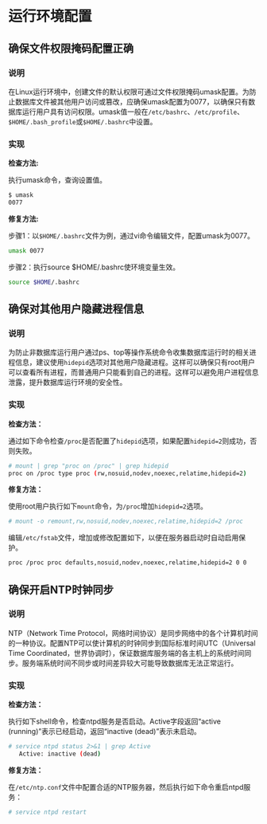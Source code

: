 # 运行环境配置

## 确保文件权限掩码配置正确

### 说明

在Linux运行环境中，创建文件的默认权限可通过文件权限掩码umask配置。为防止数据库文件被其他用户访问或篡改，应确保umask配置为0077，以确保只有数据库运行用户具有访问权限。umask值一般在`/etc/bashrc`、`/etc/profile`、`$HOME/.bash_profile`或`$HOME/.bashrc`中设置。

### 实现

**检查方法:**

执行umask命令，查询设置值。

```bash
$ umask
0077
```

**修复方法:**

步骤1：以`$HOME/.bashrc`文件为例，通过vi命令编辑文件，配置umask为0077。

```bash
umask 0077
```

步骤2：执行source $HOME/.bashrc使环境变量生效。

```bash
source $HOME/.bashrc
```

## 确保对其他用户隐藏进程信息

### 说明

为防止非数据库运行用户通过ps、top等操作系统命令收集数据库运行时的相关进程信息，建议使用`hidepid`选项对其他用户隐藏进程。这样可以确保只有root用户可以查看所有进程，而普通用户只能看到自己的进程。这样可以避免用户进程信息泄露，提升数据库运行环境的安全性。

### 实现

**检查方法：**

通过如下命令检查`/proc`是否配置了`hidepid`选项，如果配置`hidepid=2`则成功，否则失败。

```bash
# mount | grep "proc on /proc" | grep hidepid
proc on /proc type proc (rw,nosuid,nodev,noexec,relatime,hidepid=2)
```

**修复方法：**

使用root用户执行如下`mount`命令，为`/proc`增加`hidepid=2`选项。

```bash
# mount -o remount,rw,nosuid,nodev,noexec,relatime,hidepid=2 /proc
```

编辑`/etc/fstab`文件，增加或修改配置如下，以便在服务器启动时自动启用保护。

```bash
proc /proc proc defaults,nosuid,nodev,noexec,relatime,hidepid=2 0 0
```

## 确保开启NTP时钟同步

### 说明

NTP（Network Time Protocol，网络时间协议）是同步网络中的各个计算机时间的一种协议。配置NTP可以使计算机的时钟同步到国际标准时间UTC（Universal Time Coordinated，世界协调时），保证数据库服务端的各主机上的系统时间同步。服务端系统时间不同步或时间差异较大可能导致数据库无法正常运行。

### 实现

**检查方法：**

执行如下shell命令，检查ntpd服务是否启动。Active字段返回“active (running)”表示已经启动，返回“inactive (dead)”表示未启动。

```bash
# service ntpd status 2>&1 | grep Active
   Active: inactive (dead)
```

**修复方法：**

在`/etc/ntp.conf`文件中配置合适的NTP服务器，然后执行如下命令重启ntpd服务：

```bash
# service ntpd restart
```
